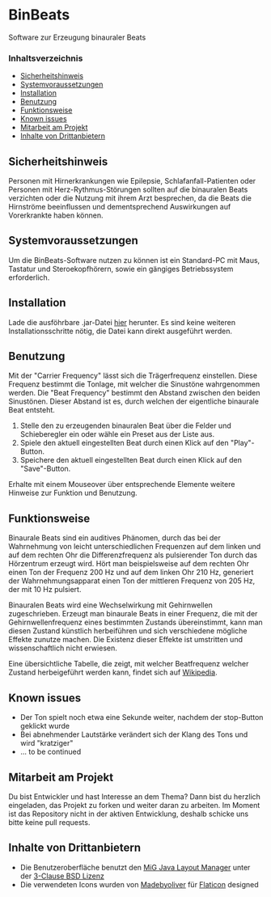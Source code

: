 # BinBeats
Software zur Erzeugung binauraler Beats

### Inhaltsverzeichnis

- [Sicherheitshinweis](#sicherheitshinweis)
- [Systemvoraussetzungen](#systemvoraussetzungen)
- [Installation](#installation)
- [Benutzung](#benutzung)
- [Funktionsweise](#funktionsweise)
- [Known issues](#known-issues)
- [Mitarbeit am Projekt](#mitarbeit-am-projekt)
- [Inhalte von Drittanbietern](#inhalte-von-drittanbietern)

## Sicherheitshinweis
Personen mit Hirnerkrankungen wie Epilepsie, Schlafanfall-Patienten oder Personen mit Herz-Rythmus-Störungen sollten auf die binauralen Beats verzichten oder die Nutzung mit ihrem Arzt besprechen, da die Beats die Hirnströme beeinflussen und dementsprechend Auswirkungen auf Vorerkrankte haben können.

## Systemvoraussetzungen
Um die BinBeats-Software nutzen zu können ist ein Standard-PC mit Maus, Tastatur und Steroekopfhörern, sowie ein gängiges Betriebssystem erforderlich.

## Installation
Lade die ausföhrbare .jar-Datei [hier](https://github.com/AlexNitter/BinBeats/blob/master/build/BinBeats.jar) herunter. Es sind keine weiteren Installationsschritte nötig, die Datei kann direkt ausgeführt werden.

## Benutzung

Mit der "Carrier Frequency" lässt sich die Trägerfrequenz einstellen. Diese Frequenz bestimmt die Tonlage, mit welcher die Sinustöne wahrgenommen werden. Die "Beat Frequency" bestimmt den Abstand zwischen den beiden Sinustönen. Dieser Abstand ist es, durch welchen der eigentliche binaurale Beat entsteht.

1. Stelle den zu erzeugenden binauralen Beat über die Felder und Schieberegler ein oder wähle ein Preset aus der Liste aus.
2. Spiele den aktuell eingestellten Beat durch einen Klick auf den "Play"-Button.
3. Speichere den aktuell eingestellten Beat durch einen Klick auf den "Save"-Button.

Erhalte mit einem Mouseover über entsprechende Elemente weitere Hinweise zur Funktion und Benutzung.

## Funktionsweise
Binaurale Beats sind ein auditives Phänomen, durch das bei der Wahrnehmung von leicht unterschiedlichen Frequenzen auf dem linken und auf dem rechten Ohr die Differenzfrequenz als pulsierender Ton durch das Hörzentrum erzeugt wird.
Hört man beispielsweise auf dem rechten Ohr einen Ton der Frequenz 200 Hz und auf dem linken Ohr 210 Hz, generiert der Wahrnehmungsapparat einen Ton der mittleren Frequenz von 205 Hz, der mit 10 Hz pulsiert.

Binauralen Beats wird eine Wechselwirkung mit Gehirnwellen zugeschrieben. Erzeugt man binaurale Beats in einer Frequenz, die mit der Gehirnwellenfrequenz eines bestimmten Zustands übereinstimmt, kann man diesen Zustand künstlich herbeiführen und sich verschiedene mögliche Effekte zunutze machen. Die Existenz dieser Effekte ist umstritten und wissenschaftlich nicht erwiesen.

Eine übersichtliche Tabelle, die zeigt, mit welcher Beatfrequenz welcher Zustand herbeigeführt werden kann, findet sich auf [Wikipedia](https://de.wikipedia.org/wiki/Elektroenzephalografie#Beeinflussung_der_Gehirnwellen).

## Known issues
- Der Ton spielt noch etwa eine Sekunde weiter, nachdem der stop-Button geklickt wurde
- Bei abnehmender Lautstärke verändert sich der Klang des Tons und wird "kratziger"
- ... to be continued

## Mitarbeit am Projekt
Du bist Entwickler und hast Interesse an dem Thema? Dann bist du herzlich eingeladen, das Projekt zu forken und weiter daran zu arbeiten. Im Moment ist das Repository nicht in der aktiven Entwicklung, deshalb schicke uns bitte keine pull requests.

## Inhalte von Drittanbietern
* Die Benutzeroberfläche benutzt den [MiG Java Layout Manager](http://miglayout.com/) unter der [3-Clause BSD Lizenz](https://opensource.org/licenses/BSD-3-Clause)
* Die verwendeten Icons wurden von [Madebyoliver](http://www.flaticon.com/authors/madebyoliver) für [Flaticon](http://www.flaticon.com/packs/essential-collection) designed
